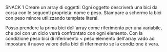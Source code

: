 SNACK 1
Creare un array di oggetti:
Ogni oggetto descriverà una bici da corsa con le seguenti proprietà: nome e peso.
Stampare a schermo la bici con peso minore utilizzando template literal.

Posso prendere la prima bici dell'array come riferimento per una variabile, che poi con un ciclo verrà confrontato con ogni elemento.
Con la condizione peso bici di riferimento < peso elemento dell'array vado ad impostare il nuovo valore della bici di riferimento se la condizione è vera.
